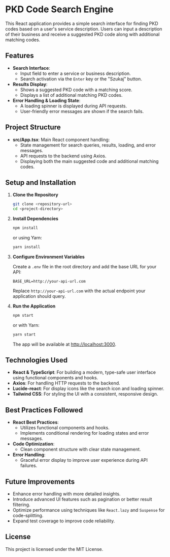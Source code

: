 # PKD Code Search Engine

This React application provides a simple search interface for finding PKD codes based on a user's service description. Users can input a description of their business and receive a suggested PKD code along with additional matching codes.

## Features

- **Search Interface**:
  - Input field to enter a service or business description.
  - Search activation via the `Enter` key or the "Szukaj" button.
- **Results Display**:
  - Shows a suggested PKD code with a matching score.
  - Displays a list of additional matching PKD codes.
- **Error Handling & Loading State**:
  - A loading spinner is displayed during API requests.
  - User-friendly error messages are shown if the search fails.

## Project Structure

- **src/App.tsx**: Main React component handling:
  - State management for search queries, results, loading, and error messages.
  - API requests to the backend using Axios.
  - Displaying both the main suggested code and additional matching codes.

## Setup and Installation

1. **Clone the Repository**
   ```bash
   git clone <repository-url>
   cd <project-directory>
   ```

2. **Install Dependencies**
   ```bash
   npm install
   ```
   or using Yarn:
   ```bash
   yarn install
   ```

3. **Configure Environment Variables**

   Create a `.env` file in the root directory and add the base URL for your API:
   ```env
   BASE_URL=http://your-api-url.com
   ```
   Replace `http://your-api-url.com` with the actual endpoint your application should query.

4. **Run the Application**
   ```bash
   npm start
   ```
   or with Yarn:
   ```bash
   yarn start
   ```
   The app will be available at [http://localhost:3000](http://localhost:3000).

## Technologies Used

- **React & TypeScript**: For building a modern, type-safe user interface using functional components and hooks.
- **Axios**: For handling HTTP requests to the backend.
- **Lucide-react**: For display icons like the search icon and loading spinner.
- **Tailwind CSS**: For styling the UI with a consistent, responsive design.

## Best Practices Followed

- **React Best Practices**:
  - Utilizes functional components and hooks.
  - Implements conditional rendering for loading states and error messages.
- **Code Optimization**:
  - Clean component structure with clear state management.
- **Error Handling**:
  - Graceful error display to improve user experience during API failures.

## Future Improvements

- Enhance error handling with more detailed insights.
- Introduce advanced UI features such as pagination or better result filtering.
- Optimize performance using techniques like `React.lazy` and `Suspense` for code-splitting.
- Expand test coverage to improve code reliability.

## License

This project is licensed under the MIT License. 